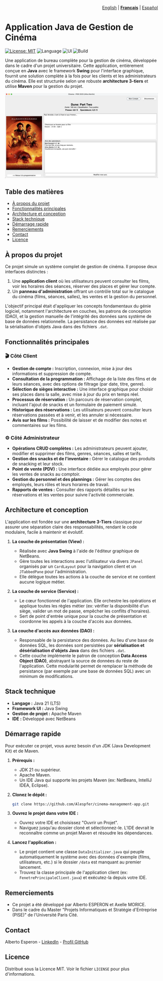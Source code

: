 <!-- Language Navigation -->
<div align="right">
  <a href="./README.md">English</a> | <b><a href="./README_fr.md">Français</a></b> | <a href="./README_es.md">Español</a>
</div>

# Application Java de Gestion de Cinéma

[![License: MIT](https://img.shields.io/badge/Licence-MIT-blue.svg)](https://opensource.org/licenses/MIT)
![Language](https://img.shields.io/badge/Langage-Java_21-orange)
![UI](https://img.shields.io/badge/UI-Java_Swing-blue)
![Build](https://img.shields.io/badge/Build-Maven-red)

Une application de bureau complète pour la gestion de cinéma, développée dans le cadre d'un projet universitaire. Cette application, entièrement conçue en **Java** avec le framework **Swing** pour l'interface graphique, fournit une solution complète à la fois pour les clients et les administrateurs du cinéma. Elle est structurée selon une robuste **architecture 3-tiers** et utilise **Maven** pour la gestion du projet.

![Vue Client - Détails du Film](img/client-view-film.png)

## Table des matières
- [À propos du projet](#à-propos-du-projet)
- [Fonctionnalités principales](#fonctionnalités-principales)
- [Architecture et conception](#architecture-et-conception)
- [Stack technique](#stack-technique)
- [Démarrage rapide](#démarrage-rapide)
- [Remerciements](#remerciements)
- [Contact](#contact)
- [Licence](#licence)

## À propos du projet
Ce projet simule un système complet de gestion de cinéma. Il propose deux interfaces distinctes :
1.  Une **application client** où les utilisateurs peuvent consulter les films, voir les horaires des séances, réserver des places et gérer leur compte.
2.  Un **panneau d'administration** offrant un contrôle total sur le catalogue du cinéma (films, séances, salles), les ventes et la gestion du personnel.

L'objectif principal était d'appliquer les concepts fondamentaux du génie logiciel, notamment l'architecture en couches, les patrons de conception (DAO), et la gestion manuelle de l'intégrité des données sans système de base de données relationnelle. La persistance des données est réalisée par la sérialisation d'objets Java dans des fichiers `.dat`.

## Fonctionnalités principales

### 🎬 Côté Client
- **Gestion de compte :** Inscription, connexion, mise à jour des informations et suppression de compte.
- **Consultation de la programmation :** Affichage de la liste des films et de leurs séances, avec des options de filtrage (par date, titre, genre).
- **Sélection de sièges interactive :** Une interface graphique pour choisir ses places dans la salle, avec mise à jour du prix en temps réel.
- **Processus de réservation :** Un parcours de réservation complet, incluant l'ajout de snacks et un formulaire de paiement simulé.
- **Historique des réservations :** Les utilisateurs peuvent consulter leurs réservations passées et à venir, et les annuler si nécessaire.
- **Avis sur les films :** Possibilité de laisser et de modifier des notes et commentaires sur les films.

### ⚙️ Côté Administrateur
- **Opérations CRUD complètes :** Les administrateurs peuvent ajouter, modifier et supprimer des films, genres, séances, salles et tarifs.
- **Gestion des snacks et de l'inventaire :** Gérer le catalogue des produits de snacking et leur stock.
- **Point de vente (PDV) :** Une interface dédiée aux employés pour gérer les ventes de snacks au comptoir.
- **Gestion du personnel et des plannings :** Gérer les comptes des employés, leurs rôles et leurs horaires de travail.
- **Rapports de ventes :** Consulter des rapports détaillés sur les réservations et les ventes pour suivre l'activité commerciale.

## Architecture et conception
L'application est fondée sur une **architecture 3-Tiers** classique pour assurer une séparation claire des responsabilités, rendant le code modulaire, facile à maintenir et évolutif.

1.  **La couche de présentation (View) :**
    *   Réalisée avec **Java Swing** à l'aide de l'éditeur graphique de NetBeans.
    *   Gère toutes les interactions avec l'utilisateur via divers `JPanel` organisés par un `CardLayout` pour la navigation client et un `JTabbedPane` pour l'administration.
    *   Elle délègue toutes les actions à la couche de service et ne contient aucune logique métier.

2.  **La couche de service (Service) :**
    *   Le cœur fonctionnel de l'application. Elle orchestre les opérations et applique toutes les règles métier (ex: vérifier la disponibilité d'un siège, valider un mot de passe, empêcher les conflits d'horaires).
    *   Sert de point d'entrée unique pour la couche de présentation et coordonne les appels à la couche d'accès aux données.

3.  **La couche d'accès aux données (DAO) :**
    *   Responsable de la persistance des données. Au lieu d'une base de données SQL, les données sont persistées par **sérialisation et désérialisation d'objets Java** dans des fichiers `.dat`.
    *   Cette couche implémente le patron de conception **Data Access Object (DAO)**, abstrayant la source de données du reste de l'application. Cette modularité permet de remplacer la méthode de persistance (par exemple par une base de données SQL) avec un minimum de modifications.

## Stack technique
- **Langage :** Java 21 (LTS)
- **Framework UI :** Java Swing
- **Gestion de projet :** Apache Maven
- **IDE :** Développé avec NetBeans

## Démarrage rapide
Pour exécuter ce projet, vous aurez besoin d'un JDK (Java Development Kit) et de Maven.

1.  **Prérequis :**
    *   JDK 21 ou supérieur.
    *   Apache Maven.
    *   Un IDE Java qui supporte les projets Maven (ex: NetBeans, IntelliJ IDEA, Eclipse).

2.  **Clonez le dépôt :**
    ```bash
    git clone https://github.com/Alespfer/cinema-management-app.git
    ```

3.  **Ouvrez le projet dans votre IDE :**
    *   Ouvrez votre IDE et choisissez "Ouvrir un Projet".
    *   Naviguez jusqu'au dossier cloné et sélectionnez-le. L'IDE devrait le reconnaître comme un projet Maven et résoudre les dépendances.

4.  **Lancez l'application :**
    *   Le projet contient une classe `DataInitializer.java` qui peuple automatiquement le système avec des données d'exemple (films, utilisateurs, etc.) si le dossier `/data` est manquant au premier lancement.
    *   Trouvez la classe principale de l'application client (ex: `FenetrePrincipaleClient.java`) et exécutez-la depuis votre IDE.

## Remerciements
- Ce projet a été développé par Alberto ESPERON et Axelle MORICE.
- Dans le cadre du Master "Projets Informatiques et Stratégie d'Entreprise (PISE)" de l'Université Paris Cité.

## Contact

Alberto Esperon - [LinkedIn](https://www.linkedin.com/in/alberto-espfer) - [Profil GitHub](https://github.com/Alespfer)

## Licence

Distribué sous la Licence MIT. Voir le fichier `LICENSE` pour plus d'informations.
